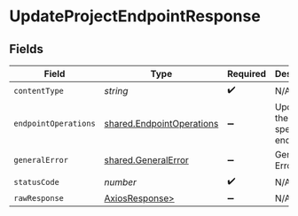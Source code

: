 # UpdateProjectEndpointResponse


## Fields

| Field                                                                  | Type                                                                   | Required                                                               | Description                                                            |
| ---------------------------------------------------------------------- | ---------------------------------------------------------------------- | ---------------------------------------------------------------------- | ---------------------------------------------------------------------- |
| `contentType`                                                          | *string*                                                               | :heavy_check_mark:                                                     | N/A                                                                    |
| `endpointOperations`                                                   | [shared.EndpointOperations](../../models/shared/endpointoperations.md) | :heavy_minus_sign:                                                     | Updated the specified endpoint                                         |
| `generalError`                                                         | [shared.GeneralError](../../models/shared/generalerror.md)             | :heavy_minus_sign:                                                     | General Error                                                          |
| `statusCode`                                                           | *number*                                                               | :heavy_check_mark:                                                     | N/A                                                                    |
| `rawResponse`                                                          | [AxiosResponse>](https://axios-http.com/docs/res_schema)               | :heavy_minus_sign:                                                     | N/A                                                                    |